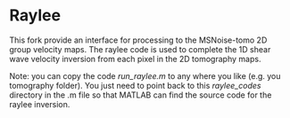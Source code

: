# Raylee

This fork provide an interface for processing to the MSNoise-tomo 2D group velocity maps. The raylee code is used to complete the 1D shear wave velocity inversion from each pixel in the 2D tomography maps.

Note: you can copy the code _run\_raylee.m_ to any where you like (e.g. you tomography folder). You just need to point back to this _raylee\_codes_ directory in the .m file so that MATLAB can find the source code for the raylee inversion.
